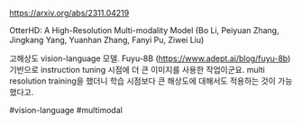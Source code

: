 https://arxiv.org/abs/2311.04219

OtterHD: A High-Resolution Multi-modality Model (Bo Li, Peiyuan Zhang, Jingkang Yang, Yuanhan Zhang, Fanyi Pu, Ziwei Liu)

고해상도 vision-language 모델. Fuyu-8B (https://www.adept.ai/blog/fuyu-8b) 기반으로 instruction tuning 시점에 더 큰 이미지를 사용한 작업이군요. multi resolution training을 했더니 학습 시점보다 큰 해상도에 대해서도 적용하는 것이 가능했다고.

#vision-language #multimodal 